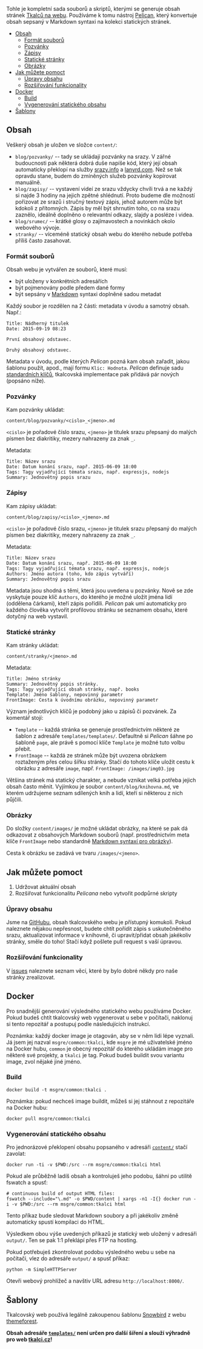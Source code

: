 Tohle je kompletní sada souborů a skriptů, kterými se generuje obsah stránek
[Tkalců na webu](http://tkalci.cz). Používáme k tomu nástroj 
[Pelican](http://blog.getpelican.com/), který
konvertuje obsah sepsaný v Markdown syntaxi na kolekci statických stránek. 

* [Obsah](#obsah)
  * [Formát souborů](#formát-souborů)
  * [Pozvánky](#pozvánky)
  * [Zápisy](#zápisy)
  * [Statické stránky](#statické-stránky)
  * [Obrázky](#obrázky)
* [Jak můžete pomoct](#jak-můžete-pomoct)
  * [Úpravy obsahu](#Úpravy-obsahu)
  * [Rozšiřování funkcionality](#rozšiřování-funkcionality)
* [Docker](#docker)
  * [Build](#build)
  * [Vygenerování statického obsahu](#vygenerování-statického-obsahu)
* [Šablony](#Šablony)

## Obsah

Veškerý obsah je uložen ve složce `content/`:

* `blog/pozvanky/` -- tady se ukládají pozvánky na srazy. V zářné
  budoucnosti pak některá dobrá duše napíše kód, který její obsah automaticky
  překlopí na služby [srazy.info](http://srazy.info/tkalci-na-webu) a 
  [lanyrd.com](http://lanyrd.com/series/tkalci-na-webu/). Než se tak opravdu 
  stane, budem do zmíněných služeb pozvánky kopírovat manuálně.
* `blog/zapisy/` -- vystavení videí ze srazu vždycky chvíli trvá a ne každý si
  najde 3 hodiny na jejich zpětné shlédnutí. Proto budeme dle možností pořizovat 
  ze srazů i stručný textový zápis, jehož autorem může být kdokoli z přítomných. 
  Zápis by měl být shrnutím toho, co na srazu zaznělo, ideálně doplněno o
  relevantní odkazy, slajdy a posléze i videa.
* `blog/srumec/` -- krátké glosy o zajímavostech a novinkách okolo webového
  vývoje.
* `stranky/` -- víceméně statický obsah webu do kterého nebude potřeba příliš
  často zasahovat.

### Formát souborů

Obsah webu je vytvářen ze souborů, které musí:

* být uloženy v konkrétních adresářích
* být pojmenovány podle předem dané formy
* být sepsány v [Markdown](https://daringfireball.net/projects/markdown/syntax) 
  syntaxi doplněné sadou metadat 

Každý soubor je rozdělen na 2 části: metadata v úvodu a samotný obsah. Např.:

    Title: Nádherný titulek
    Date: 2015-09-19 08:23

    První obsahový odstavec.

    Druhý obsahový odstavec.

Metadata v úvodu, podle kterých *Pelican* pozná kam obsah zařadit, jakou
šablonu použít, apod., mají formu `Klic: Hodnota`. *Pelican* definuje sadu
[standardních klíčů](http://docs.getpelican.com/en/3.6.3/content.html#file-metadata), 
tkalcovská implementace pak přidává pár nových (popsáno níže).

### Pozvánky

Kam pozvánky ukládat:

    content/blog/pozvanky/<cislo>_<jmeno>.md

`<cislo>` je pořadové číslo srazu, `<jmeno>` je titulek srazu přepsaný do malých
písmen bez diakritiky, mezery nahrazeny za znak `_`.

Metadata:

    Title: Název srazu
    Date: Datum konání srazu, např. 2015-06-09 18:00
    Tags: Tagy vyjadřující témata srazu, např. expressjs, nodejs
    Summary: Jednovětný popis srazu

### Zápisy

Kam zápisy ukládat:

    content/blog/zapisy/<cislo>_<jmeno>.md

`<cislo>` je pořadové číslo srazu, `<jmeno>` je titulek srazu přepsaný do malých
písmen bez diakritiky, mezery nahrazeny za znak `_`.

Metadata:

    Title: Název srazu
    Date: Datum konání srazu, např. 2015-06-09 18:00
    Tags: Tagy vyjadřující témata srazu, např. expressjs, nodejs
    Authors: Jméno autora (toho, kdo zápis vytváří)
    Summary: Jednovětný popis srazu

Metadata jsou shodná s těmi, která jsou uvedena u pozvánky. Nově se zde vyskytuje
pouze klíč `Authors`, do kterého je možné uložit jména lidí (oddělena čárkami), 
kteří zápis pořídili. *Pelican* pak umí automaticky pro každého člověka vytvořit
profilovou stránku se seznamem obsahu, které dotyčný na web vystavil.

### Statické stránky

Kam stránky ukládat:

    content/stranky/<jmeno>.md

Metadata:

    Title: Jméno stránky
    Summary: Jednovětný popis stránky.
    Tags: Tagy vyjadřující obsah stránky, např. books
    Template: Jméno šablony, nepovinný parametr
    FrontImage: Cesta k úvodnímu obrázku, nepovinný parametr

Význam jednotlivých klíčů je podobný jako u zápisů či pozvánek. Za komentář stojí:

* `Template` -- každá stránka se generuje prostřednictvím některé ze šablon
  z adresáře `templates/templates/`. Defaultně si *Pelican* šáhne po šabloně `page`,
  ale právě s pomocí klíče `Template` je možné tuto volbu přebít.
* `FrontImage` -- každá ze stránek může být uvozena obrázkem roztaženým přes
  celou šířku stránky. Stačí do tohoto klíče uložit cestu k obrázku z adresáře
  `image`, např. `FrontImage: /images/img03.jpg`

Většina stránek má statický charakter, a nebude vznikat velká potřeba jejich 
obsah často měnit. Vyjímkou je soubor `content/blog/knihovna.md`, ve kterém
udržujeme seznam sdílených knih a lidí, kteří si některou z nich půjčili.  

### Obrázky

Do složky `content/images/` je možné ukládat obrázky, na které se pak dá 
odkazovat z obsahových Markdown souborů (např. prostřednictvím meta klíče 
`FrontImage` nebo standardně 
[Markdown syntaxí pro obrázky](https://daringfireball.net/projects/markdown/syntax#img)).

Cesta k obrázku se zadává ve tvaru `/images/<jmeno>`.


## Jak můžete pomoct

1. Udržovat aktuální obsah
2. Rozšiřovat funkcionalitu *Pelicana* nebo vytvořit podpůrné skripty

### Úpravy obsahu

Jsme na [GitHubu](), obsah tkalcovského webu je přístupný komukoli. Pokud 
naleznete nějakou nepřesnost, budete chtít pořídit zápis s uskutečněného srazu, 
aktualizovat informace v knihovně, či upravit/přidat obsah jakékoliv stránky, 
směle do toho! Stačí když pošlete pull request s vaší úpravou.

### Rozšiřování funkcionality

V [issues](https://github.com/msgre/tkalci/issues) naleznete seznam věcí, které 
by bylo dobré někdy pro naše stránky zrealizovat.


## Docker

Pro snadnější generování výsledného statického webu používáme Docker. Pokud
budeš chtít tkalcovský web vygenerovat u sebe v počítači, naklonuj si tento
repozitář a postupuj podle následujících instrukcí.

Poznámka: každý docker image je otagován, aby se v něm lidi lépe vyznali.
Já jsem jej nazval `msgre/common:tkalci`, kde `msgre` je mé uživatelské jméno
na Docker hubu, `common` je obecný repozitář do kterého ukládám image pro
některé své projekty, a `tkalci` je tag. Pokud budeš buildit svou variantu image,
zvol nějaké jiné jméno.

### Build

    docker build -t msgre/common:tkalci .

Poznámka: pokud nechceš image buildit, můžeš si jej stáhnout z repozitáře
na Docker hubu:

    docker pull msgre/common:tkalci


### Vygenerování statického obsahu

Pro jednorázové překlopení obsahu popsaného v adresáři [`content/`](content)
stačí zavolat:

    docker run -ti -v $PWD:/src --rm msgre/common:tkalci html

Pokud ale průběžně ladíš obsah a kontroluješ jeho podobu, šáhni po utilitě
fswatch a spusť:

    # continuous build of output HTML files:
    fswatch --include="\.md" -o $PWD/content | xargs -n1 -I{} docker run -i -v $PWD:/src --rm msgre/common:tkalci html

Tento příkaz bude sledovat Markdown soubory a při jakékoliv změně automaticky 
spustí kompilaci do HTML.

Výsledkem obou výše uvedených příkazů je statický web uložený v adresáři 
`output/`. Ten se pak 1:1 překlápí přes FTP na hosting. 

Pokud potřebuješ zkontrolovat podobu výsledného webu u sebe na počítači, 
vlez do adresáře `output/` a spusť příkaz:

    python -m SimpleHTTPServer

Otevři webový prohlížeč a navštiv URL adresu `http://localhost:8000/`.

## Šablony

Tkalcovský web používá legálně zakoupenou šablonu 
[Snowbird](http://themeforest.net/item/snowbird-personal-blog-html-template/12323835)
z webu [themeforest](http://themeforest.net/).

**Obsah adresáře [`templates/`](templates) není určen pro další šíření a slouží
výhradně pro web [tkalci.cz](http://tkalci.cz)!**
